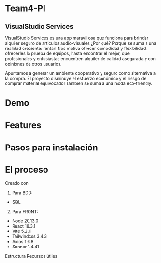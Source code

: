 # Team4-PI 
## VisualStudio Services

VisualStudio Services es una app maravillosa que funciona para brindar alquiler seguro de articulos audio-visuales  ¿Por qué? Porque se suma a una realidad creciente: rentar! Nos motiva ofrecer comodidad y flexibilidad, ofrecerles la prueba de equipos, hasta encontrar el mejor, que profesionales y entusiastas encuentren alquiler de calidad asegurada y con opiniones de otros usuarios. 

 
Apuntamos a generar un ambiente cooperativo y seguro como alternativa a la compra. El proyecto disminuye el esfuerzo económico y el riesgo de comprar material equivocado! También se suma a una moda eco-friendly.

# Demo
# Features
# Pasos para instalación

# El proceso
Creado con:
1. Para BDD: 
* SQL
2. Para FRONT:
* Node 20.13.0
* React 18.3.1
* Vite 5.2.11
* Tailwindcss 3.4.3
* Axios 1.6.8
* Sonner 1.4.41
  
Estructura
Recursos útiles
